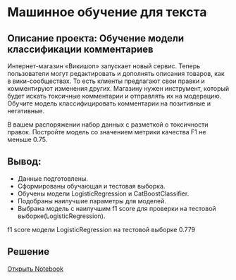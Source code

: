 # Машинное обучение для текста
## Описание проекта: Обучение модели классификации комментариев

Интернет-магазин «Викишоп» запускает новый сервис. Теперь пользователи могут редактировать и дополнять описания товаров, как в вики-сообществах. То есть клиенты предлагают свои правки и комментируют изменения других. Магазину нужен инструмент, который будет искать токсичные комментарии и отправлять их на модерацию. Обучите модель классифицировать комментарии на позитивные и негативные.

В вашем распоряжении набор данных с разметкой о токсичности правок. Постройте модель со значением метрики качества F1 не меньше 0.75.
## Вывод:
- Данные подготовлены.
- Сформированы обучающая и тестовая выборка.
- Обучены модели LogisticRegression и CatBoostClassifier.
- Подобраны наилучшие параметры для моделей.
- Выбрана модель с наилучшим f1 score для проверки на тестовой выборке(LogisticRegression).

f1 score модели LogisticRegression на тестовой выборке 0.779

## Решение
[Открыть Notebook](./toxic_comments-git.ipynb)
